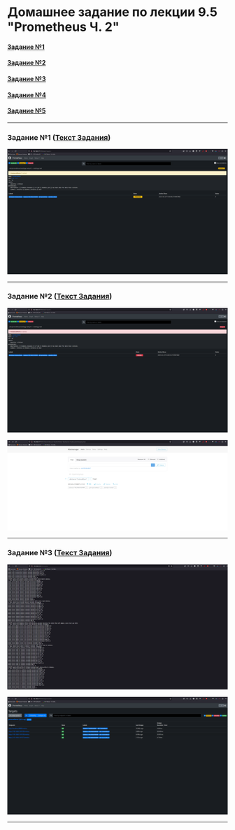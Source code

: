 # Домашнее задание по лекции 9.5 "Prometheus Ч. 2"

#### [Задание №1](#задание-1-текст-задания)
#### [Задание №2](#задание-2-текст-задания)
#### [Задание №3](#задание-3-текст-задания)
#### [Задание №4](#задание-4-текст-задания)
#### [Задание №5](#задание-5-текст-задания)

---
### Задание №1 ([Текст Задания](https://github.com/netology-code/srlb-homework/blob/srlb-14/9-05.md#%D0%B7%D0%B0%D0%B4%D0%B0%D0%BD%D0%B8%D0%B5-1))

![](assets/images/hw-42/hw-42-1-1.png)

---

### Задание №2 ([Текст Задания](https://github.com/netology-code/srlb-homework/blob/srlb-14/9-05.md#%D0%B7%D0%B0%D0%B4%D0%B0%D0%BD%D0%B8%D0%B5-2))

![](assets/images/hw-42/hw-42-2-1.png)

![](assets/images/hw-42/hw-42-2-2.png)

___

### Задание №3 ([Текст Задания](https://github.com/netology-code/srlb-homework/blob/srlb-14/9-05.md#%D0%B7%D0%B0%D0%B4%D0%B0%D0%BD%D0%B8%D0%B5-3))

![](assets/images/hw-42/hw-42-3-1.png)

![](assets/images/hw-42/hw-42-3-2.png)

___
